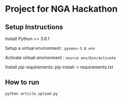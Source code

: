 # Project for NGA Hackathon

## Setup Instructions
Install Python >= 3.6.1

Setup a virtual environment : `pyvenv-3.6 env`

Activate virtual environment : `source env/bin/activate`

Install pip requirements: pip install -r requirements.txt


## How to run
`python article_upload.py`